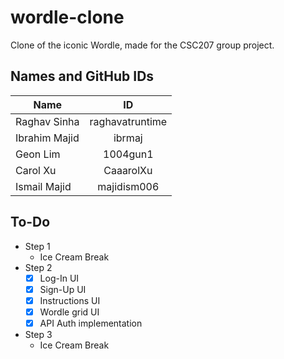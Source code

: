 # wordle-clone
Clone of the iconic Wordle, made for the CSC207 group project.

## Names and GitHub IDs
| Name          |       ID        |
|---------------|:---------------:|
| Raghav Sinha  | raghavatruntime |
| Ibrahim Majid |     ibrmaj      |
| Geon Lim      |    1004gun1     |
| Carol Xu      |    CaaarolXu    |
| Ismail Majid  |   majidism006    |

## To-Do
- Step 1
  - Ice Cream Break
- Step 2
  - [x] Log-In UI
  - [x] Sign-Up UI
  - [x] Instructions UI
  - [x] Wordle grid UI
  - [x] API Auth implementation
- Step 3
  - Ice Cream Break
